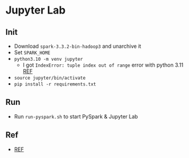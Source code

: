 # Jupyter Lab


## Init

- Download `spark-3.3.2-bin-hadoop3` and unarchive it
- Set `SPARK_HOME`
- `python3.10 -m venv jupyter`
  - I got `IndexError: tuple index out of range` error with python 3.11 [REF](https://stackoverflow.com/questions/75048688/picklingerror-could-not-serialize-object-indexerror-tuple-index-out-of-range)
- `source jupyter/bin/activate`
- `pip install -r requirements.txt`


## Run

- Run `run-pyspark.sh` to start PySpark & Jupyter Lab


## Ref

- [REF](https://www.sicara.fr/blog-technique/2017-05-02-get-started-pyspark-jupyter-notebook-3-minutes)
